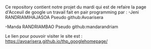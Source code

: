 Ce repository contient notre projet du mardi  qui est de refaire la page d'Acceuil de google 
un travail fait en pair programming par :
-Jeni RANDRIAMIHAJASOA Pseudo github:Avoarisera


-Manda RANDRIAMBAO  Pseudo github:mandarandriam

Le lien pour pouvoir visiter le site est : 
https://avoarisera.github.io/thp_googlehomepage/

